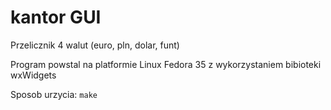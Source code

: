 # kantor GUI
Przelicznik 4 walut (euro, pln, dolar, funt)

Program powstal na platformie Linux Fedora 35 z wykorzystaniem bibioteki wxWidgets

Sposob urzycia: ```make```
